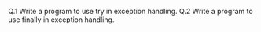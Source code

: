 Q.1 Write a program to use try in exception handling.
Q.2 Write a program to use finally in exception handling.
